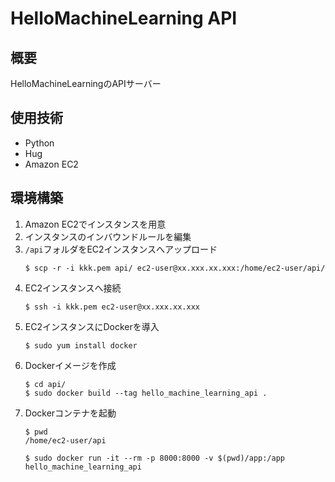 # HelloMachineLearning API

## 概要
HelloMachineLearningのAPIサーバー

## 使用技術
- Python
- Hug
- Amazon EC2

## 環境構築
1. Amazon EC2でインスタンスを用意
2. インスタンスのインバウンドルールを編集
3. `/api`フォルダをEC2インスタンスへアップロード
    ```
    $ scp -r -i kkk.pem api/ ec2-user@xx.xxx.xx.xxx:/home/ec2-user/api/
    ```
4. EC2インスタンスへ接続
    ```
    $ ssh -i kkk.pem ec2-user@xx.xxx.xx.xxx
    ```
5. EC2インスタンスにDockerを導入
    ```
    $ sudo yum install docker
    ```
6. Dockerイメージを作成
    ```
    $ cd api/
    $ sudo docker build --tag hello_machine_learning_api .
    ```
7. Dockerコンテナを起動
    ```
    $ pwd
    /home/ec2-user/api

    $ sudo docker run -it --rm -p 8000:8000 -v $(pwd)/app:/app hello_machine_learning_api
    ```